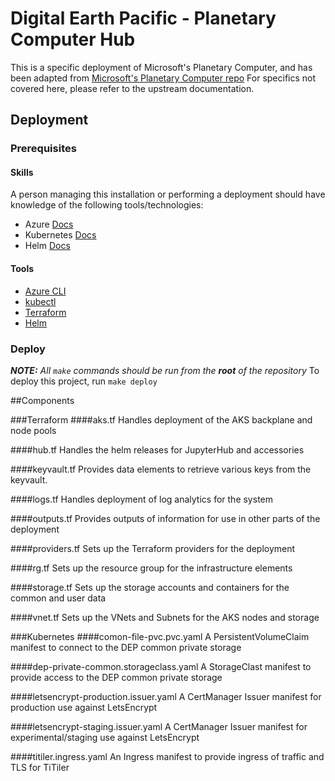 # Digital Earth Pacific - Planetary Computer Hub
This is a specific deployment of Microsoft's Planetary Computer, and has been adapted from [Microsoft's Planetary Computer repo](https://github.com/microsoft/planetary-computer-hub)
For specifics not covered here, please refer to the upstream documentation.

## Deployment
### Prerequisites
#### Skills
A person managing this installation or performing a deployment should have knowledge of the following tools/technologies:
* Azure [Docs](https://docs.azure.com)
* Kubernetes [Docs](https://kubernetes.io/docs/home/)
* Helm [Docs](https://helm.sh/docs/)

#### Tools
* [Azure CLI](https://docs.microsoft.com/en-us/cli/azure/install-azure-cli)
* [kubectl](https://kubernetes.io/docs/tasks/tools/#kubectl)
* [Terraform](https://www.terraform.io/downloads.html)
* [Helm](https://helm.sh/docs/intro/install/)
### Deploy
_**NOTE:** All `make` commands should be run from the **root** of the repository_
To deploy this project, run `make deploy`

##Components

###Terraform
####aks.tf
Handles deployment of the AKS backplane and node pools

####hub.tf
Handles the helm releases for JupyterHub and accessories

####keyvault.tf
Provides data elements to retrieve various keys from the keyvault.

####logs.tf
Handles deployment of log analytics for the system

####outputs.tf
Provides outputs of information for use in other parts of the deployment

####providers.tf
Sets up the Terraform providers for the deployment 

####rg.tf
Sets up the resource group for the infrastructure elements

####storage.tf
Sets up the storage accounts and containers for the common and user data

####vnet.tf
Sets up the VNets and Subnets for the AKS nodes and storage

###Kubernetes
####comon-file-pvc.pvc.yaml
A PersistentVolumeClaim manifest to connect to the DEP common private storage

####dep-private-common.storageclass.yaml
A StorageClast manifest to provide access to the DEP common private storage

####letsencrypt-production.issuer.yaml
A CertManager Issuer manifest for production use against LetsEncrypt

####letsencrypt-staging.issuer.yaml
A CertManager Issuer manifest for experimental/staging use against LetsEncrypt

####titiler.ingress.yaml
An Ingress manifest to provide ingress of traffic and TLS for TiTiler
